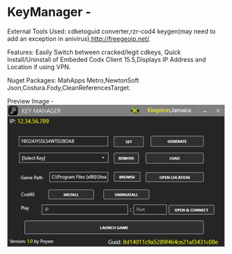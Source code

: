 # KeyManager -

External Tools Used: cdketoguid converter,rzr-cod4 keygen(may need to add an exception in anivirus),http://freegeoip.net/.

Features: Easily Switch between cracked/legit cdkeys, Quick Install/Uninstall of Embeded Codx Client 15.5,Displays IP Address and Location if using VPN.

Nuget Packages: MahApps Metro,NewtonSoft Json,Costura.Fody,CleanReferencesTarget.



Preview Image -
![Alt text](/SharpKeyManager/preview.png?raw=true "Preview")
#
